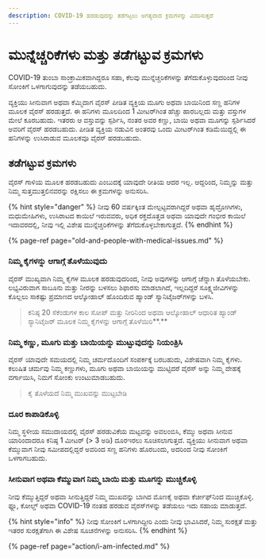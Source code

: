 ```yaml
---
description: COVID-19 ಹರಡುವುದನ್ನು ತಡೆಗಟ್ಟಲು ಅಗತ್ಯವಾದ ಕ್ರಮಗಳನ್ನು ವಿವರಿಸುತ್ತದೆ
---
```


# ಮುನ್ನೆಚ್ಚರಿಕೆಗಳು ಮತ್ತು ತಡೆಗಟ್ಟುವ ಕ್ರಮಗಳು

COVID-19 ತುಂಬಾ ಸಾಂಕ್ರಾಮಿಕವಾಗಿದ್ದರೂ ಸಹಾ, ಕೆಲವು ಮುನ್ನೆಚ್ಚರಿಕೆಗಳನ್ನು ತೆಗೆದುಕೊಳ್ಳುವುದರಿಂದ ನೀವು ಸೋಂಕಿಗೆ ಒಳಗಾಗುವುದನ್ನು ತಡೆಯಬಹುದು.

ವ್ಯಕ್ತಿಯು ಸೀನುವಾಗ ಅಥವಾ ಕೆಮ್ಮಿದಾಗ ವೈರಸ್ ಪೀಡಿತ ವ್ಯಕ್ತಿಯ ಮೂಗು ಅಥವಾ ಬಾಯಿನಿಂದ ಸಣ್ಣ ಹನಿಗಳ ಮೂಲಕ ವೈರಸ್ ಹರಡುತ್ತದೆ. ಈ ಹನಿಗಳು ಮೂಲದಿಂದ 1 ಮೀಟರ್‌ಗಿಂತ ಹೆಚ್ಚು ಹಾರಬಲ್ಲದು ಮತ್ತು ವಸ್ತುಗಳ ಮೇಲೆ ಕೂರಬಹುದು. ಇತರರು ಆ ವಸ್ತುವನ್ನು ಸ್ಪರ್ಶಿಸಿ, ನಂತರ ಅವರ ಕಣ್ಣು, ಬಾಯಿ ಅಥವಾ ಮೂಗನ್ನು ಸ್ಪರ್ಶಿಸಿದರೆ ಅವರಿಗೆ ವೈರಸ್ ಹರಡಬಹುದು. ಪೀಡಿತ ವ್ಯಕ್ತಿಯ ನಡುವಿನ ಅಂತರವು ಒಂದು ಮೀಟರ್‌ಗಿಂತ ಕಡಿಮೆಯಿದ್ದಲ್ಲಿ ಈ ಹನಿಗಳನ್ನು ಉಸಿರಾಡುವ ಮೂಲಕವೂ ವೈರಸ್ ಹರಡಬಹುದು.

## ತಡೆಗಟ್ಟುವ ಕ್ರಮಗಳು

ವೈರಸ್ ಗಾಳಿಯ ಮೂಲಕ ಹರಡಬಹುದು ಎಂಬುದಕ್ಕೆ ಯಾವುದೇ ರೀತಿಯ ಆದರ ಇಲ್ಲ. ಆದ್ದರಿಂದ, ನಿಮ್ಮನ್ನು ಮತ್ತು ನಿಮ್ಮ ಸುತ್ತಮುತ್ತಲಿನವರನ್ನು ರಕ್ಷಿಸಲು ಈ ಕ್ರಮಗಳನ್ನು ಅನುಸರಿಸಿ.

{% hint style="danger" %}
ನೀವು 60 ವರ್ಷಕ್ಕಿಂತ ಮೇಲ್ಪಟ್ಟವರಾಗಿದ್ದರೆ ಅಥವಾ ಹೃದ್ರೋಗಿಗಳು, ಮಧುಮೇಹಿಗಳು, ಉಸಿರಾಟದ ಕಾಯಿಲೆ ಇರುವವರು, ಅಧಿಕ ರಕ್ತದೊತ್ತಡ ಅಥವಾ ಯಾವುದೇ ಗಂಭೀರ ಕಾಯಿಲೆ ಇದಾವರದಲ್ಲಿ, ನೀವು ಇಲ್ಲಿ ವಿಶೇಷ ಮುನ್ನೆಚ್ಚರಿಕೆಗಳನ್ನು ತೆಗೆದುಕೊಳ್ಳಬೇಕಾಗುತ್ತದೆ.
{% endhint %}

{% page-ref page="old-and-people-with-medical-issues.md" %}

### ನಿಮ್ಮ ಕೈಗಳನ್ನು ಆಗಾಗ್ಗೆ ತೊಳೆಯುವುದು

ವೈರಸ್ ಮುಖ್ಯವಾಗಿ ನಿಮ್ಮ ಕೈಗಳ ಮೂಲಕ ಹರಡುವುದರಿಂದ, ನೀವು ಅವುಗಳನ್ನು ಆಗಾಗ್ಗೆ ಚೆನ್ನಾಗಿ ತೊಳೆಯಬೇಕು. ಲಭ್ಯವಿರುವಾಗ ಸಾಬೂನು ಮತ್ತು ನೀರನ್ನು ಬಳಸಲು ಶಿಫಾರಸು ಮಾಡಲಾಗಿದೆ, ಇಲ್ಲದಿದ್ದರೆ ಸೂಕ್ಷ್ಮಜೀವಿಗಳನ್ನು ಕೊಲ್ಲಲು ಸಾಕಷ್ಟು ಪ್ರಮಾಣದ ಆಲ್ಕೋಹಾಲ್ ಹೊಂದಿರುವ ಹ್ಯಾಂಡ್ ಸ್ಯಾನಿಟೈಜರ್‌ಗಳನ್ನು ಬಳಸಿ.

> ಕನಿಷ್ಠ 20 ಸೆಕೆಂಡುಗಳ ಕಾಲ ಸೋಪ್ ಮತ್ತು ನೀರಿನಿಂದ ಅಥವಾ ಆಲ್ಕೋಹಾಲ್ ಆಧಾರಿತ ಹ್ಯಾಂಡ್ ಸ್ಯಾನಿಟೈಜರ್ ಮೂಲಕ ನಿಮ್ಮ ಕೈಗಳನ್ನು ಆಗಾಗ್ಗೆ ತೊಳೆಯಿರಿ**.**

### ನಿಮ್ಮ ಕಣ್ಣು, ಮೂಗು ಮತ್ತು ಬಾಯಿಯನ್ನು ಮುಟ್ಟುವುದನ್ನು ನಿಯಂತ್ರಿಸಿ

ವೈರಸ್ ಯಾವುದೇ ಸಮಯದಲ್ಲಿ ನಿಮ್ಮ ಚರ್ಮದೊಂದಿಗೆ ಸಂಪರ್ಕಕ್ಕೆ ಬರಬಹುದು, ವಿಶೇಷವಾಗಿ ನಿಮ್ಮ ಕೈಗಳು. ಕಲುಷಿತ ಚರ್ಮವು ನಿಮ್ಮ ಕಣ್ಣುಗಳು, ಮೂಗು ಅಥವಾ ಬಾಯಿಯನ್ನು ಮುಟ್ಟಿದರೆ ವೈರಸ್ ಅನ್ನು ನಿಮ್ಮ ದೇಹಕ್ಕೆ ವರ್ಗಾಯಿಸಿ, ನಿಮಗೆ ಸೋಂಕು ಉಂಟುಮಾಡಬಹುದು.

> ಕೈ ತೊಳೆಯದೆ ನಿಮ್ಮ ಮುಖವನ್ನು ಮುಟ್ಟಬೇಡಿ

### ದೂರ ಕಾಪಾಡಿಕೊಳ್ಳಿ

ನಿಮ್ಮ ಸ್ಥಳೀಯ ಸಮುದಾಯದಲ್ಲಿ ವೈರಸ್ ಹರಡುವಿಕೆಯ ಮಟ್ಟವನ್ನು ಅವಲಂಬಿಸಿ, ಕೆಮ್ಮು ಅಥವಾ ಸೀನುವ ಯಾರಿಂದಾದರೂ ಕನಿಷ್ಠ 1 ಮೀಟರ್ \(&gt; 3 ಅಡಿ\) ದೂರಇರಲು ಸೂಚಿಸಲಾಗುತ್ತದೆ. ವ್ಯಕ್ತಿಯು ಸೀನುವಾಗ ಅಥವಾ ಕೆಮ್ಮುವಾಗ ನೀವು ಸಮೀಪದಲ್ಲಿದ್ದರೆ ಅವರಿಂದ ಸಣ್ಣ ಹನಿಗಳು ಹೊರಬಂದು, ಅದರಿಂದ ನೀವು ಸೋಂಕಿಗೆ ಒಳಗಾಗಬಹುದು.

### ಸೀನುವಾಗ ಅಥವಾ ಕೆಮ್ಮುವಾಗ ನಿಮ್ಮ ಬಾಯಿ ಮತ್ತು ಮೂಗನ್ನು ಮುಚ್ಚಿಕೊಳ್ಳಿ

ನೀವು ಕೆಮ್ಮುತ್ತಿದ್ದರೆ ಅಥವಾ ಸೀನುತ್ತಿದ್ದರೆ ನಿಮ್ಮ ಮುಖವನ್ನು ಬಾಗಿದ ಮೊಣಕೈ ಅಥವಾ ಕೆರ್ಚೀಫ್‌ನಿಂದ ಮುಚ್ಚಿಕೊಳ್ಳಿ. ಫ್ಲೂ, ಕೋಲ್ಡ್ ಅಥವಾ COVID-19 ನಂತಹ ಹರಡುವ ವೈರಸ್‌ಗಳನ್ನು ತಡೆಯಲು ಇದು ಸಹಾಯ ಮಾಡುತ್ತದೆ.

{% hint style="info" %}
ನೀವು ಸೋಂಕಿಗೆ ಒಳಗಾಗಿದ್ದೀರಿ ಎಂದು ನೀವು ಭಾವಿಸಿದರೆ, ನಿಮ್ಮ ಸುರಕ್ಷತೆ ಮತ್ತು ಇತರರ ಸುರಕ್ಷತೆಗಾಗಿ ಈ ವಿಶೇಷ ಸೂಚನೆಗಳನ್ನು ಅನುಸರಿಸಿ.
{% endhint %}

{% page-ref page="action/i-am-infected.md" %}

